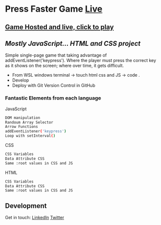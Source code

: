 # Press Faster Game [Live](https://celebrated-rugelach-1daff8.netlify.app/)

## [Game Hosted and live, click to play](https://celebrated-rugelach-1daff8.netlify.app/) 
## _Mostly JavaScript... HTML and CSS project_

Simple single-page game that taking advantage of addEventListener('keypress'). Where the player must press the correct key as it shows on the screen; where over time, it gets difficult.

- From WSL windows terminal -> touch html css and JS -> code .
- Develop
- Deploy with Git Version Control in GitHub


### Fantastic Elements from each language

JavaScript

```sh
DOM manipulation
Randoum Array Selector
Arrow Functions
addEventListener('keypress')
Loop with setInterval()
```

CSS

```sh
CSS Variables
Data Attribute CSS 
Same :root values in CSS and JS
```
HTML

```sh
CSS Variables
Data Attribute CSS 
Same :root values in CSS and JS
```

## Development
Get in touch:
[LinkedIn](https://www.linkedin.com/in/cristobal-a/)
[Twitter](https://twitter.com/C7bal)